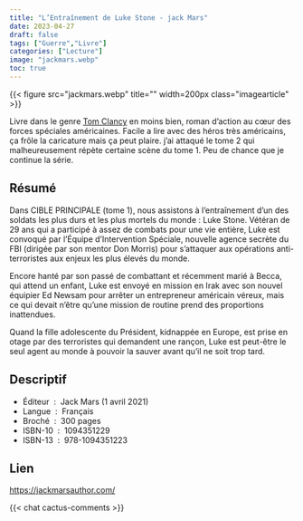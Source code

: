 ```yaml
---
title: "L’Entraînement de Luke Stone - jack Mars"
date: 2023-04-27
draft: false
tags: ["Guerre","Livre"]
categories: ["Lecture"]
image: "jackmars.webp"
toc: true
---
```

{{< figure src="jackmars.webp" title="" width=200px class="imagearticle" >}}

Livre dans le genre [Tom Clancy](https://fr.wikipedia.org/wiki/Tom_Clancy) en moins bien, roman d’action au cœur des forces spéciales américaines.
Facile a lire avec des héros très américains, ça frôle la caricature mais ça peut plaire.
j’ai attaqué le tome 2 qui malheureusement répète certaine scène du tome 1.
Peu de chance que je continue la série.

## Résumé

Dans CIBLE PRINCIPALE (tome 1), nous assistons à l’entraînement d’un des soldats les plus durs et les plus mortels du monde : Luke Stone. Vétéran de 29 ans qui a participé à assez de combats pour une vie entière, Luke est convoqué par l’Équipe d’Intervention Spéciale, nouvelle agence secrète du FBI (dirigée par son mentor Don Morris) pour s’attaquer aux opérations anti-terroristes aux enjeux les plus élevés du monde.

Encore hanté par son passé de combattant et récemment marié à Becca, qui attend un enfant, Luke est envoyé en mission en Irak avec son nouvel équipier Ed Newsam pour arrêter un entrepreneur américain véreux, mais ce qui devait n’être qu’une mission de routine prend des proportions inattendues.

Quand la fille adolescente du Président, kidnappée en Europe, est prise en otage par des terroristes qui demandent une rançon, Luke est peut-être le seul agent au monde à pouvoir la sauver avant qu’il ne soit trop tard.

## Descriptif

- Éditeur ‏ : ‎ Jack Mars (1 avril 2021)
- Langue ‏ : ‎ Français
- Broché ‏ : ‎ 300 pages
- ISBN-10 ‏ : ‎ 1094351229
- ISBN-13 ‏ : ‎ 978-1094351223

## Lien
https://jackmarsauthor.com/


{{< chat cactus-comments >}}
